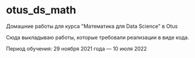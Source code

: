 # otus_ds_math
Домашние работы для курса "Математика для Data Science" в Otus

Сюда выкладываю работы, которые требовали реализации в виде кода.

Период обучения: 29 ноября 2021 года — 10 июля 2022
